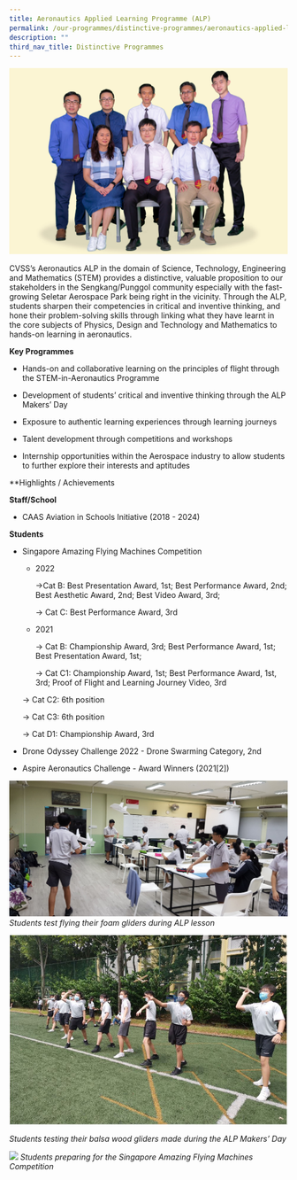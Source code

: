```yaml
---
title: Aeronautics Applied Learning Programme (ALP)
permalink: /our-programmes/distinctive-programmes/aeronautics-applied-learning-programme-alp/
description: ""
third_nav_title: Distinctive Programmes
---
```

![](/images/2023%20Distinctive%20Programmes/ALP/alp%20committee%20.jpg)

CVSS’s Aeronautics ALP in the domain of Science, Technology, Engineering and Mathematics (STEM) provides a distinctive, valuable proposition to our stakeholders in the Sengkang/Punggol community especially with the fast-growing Seletar Aerospace Park being right in the vicinity. Through the ALP, students sharpen their competencies in critical and inventive thinking, and hone their problem-solving skills through linking what they have learnt in the core subjects of Physics, Design and Technology and Mathematics to hands-on learning in aeronautics.

**Key Programmes**

*   Hands-on and collaborative learning on the principles of flight through the STEM-in-Aeronautics Programme
    
*   Development of students’ critical and inventive thinking through the ALP Makers’ Day
    
*   Exposure to authentic learning experiences through learning journeys
    
*   Talent development through competitions and workshops
    
*   Internship opportunities within the Aerospace industry to allow students to further explore their interests and aptitudes
    

**Highlights / Achievements

**Staff/School**

*   CAAS Aviation in Schools Initiative (2018 - 2024)
    
**Students**

*   Singapore Amazing Flying Machines Competition
    

    *  2022
    

          ->Cat B: Best Presentation Award, 1st; Best Performance Award, 2nd; Best Aesthetic Award, 2nd; Best Video Award, 3rd; 

         -> Cat C: Best Performance Award, 3rd
    


    * 2021
    
        -> Cat B: Championship Award, 3rd; Best Performance Award, 1st; Best Presentation Award, 1st; 
    
      -> Cat C1: Championship Award, 1st; Best Performance Award, 1st, 3rd; Proof of Flight and Learning Journey Video, 3rd
    
     -> Cat C2: 6th position
    
     -> Cat C3: 6th position
    
     -> Cat D1: Championship Award, 3rd
    

*   Drone Odyssey Challenge 2022 - Drone Swarming Category, 2nd
    
*   Aspire Aeronautics Challenge - Award Winners (2021\[2\])
    

![](/images/Students%20test%20flying%20their%20foam%20gliders%20during%20ALP%20lesson_2020.jpg)
*Students test flying their foam gliders during ALP lesson*

![](/images/2023%20Distinctive%20Programmes/ALP/alp-picture%202_comp.JPG)

*Students testing their balsa wood gliders made during the ALP Makers’ Day*

![](/images/2023%20Distinctive%20Programmes/ALP/alp-picture%203.jpg)
*Students preparing for the Singapore Amazing Flying Machines Competition*